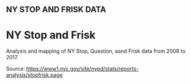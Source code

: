 
## NY STOP AND FRISK DATA


# NY Stop and Frisk

Analysis and mapping of NY Stop, Question, aand Frisk data from 2008 to 2017.

Source: https://www1.nyc.gov/site/nypd/stats/reports-analysis/stopfrisk.page 
